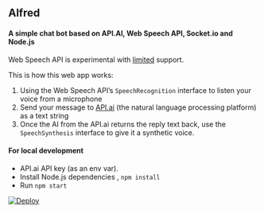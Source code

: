 ## Alfred

#### A simple chat bot based on API.AI, Web Speech API, Socket.io and Node.js

Web Speech API is experimental with [limited](http://caniuse.com/#search=speech) support.


This is how this web app works:

1. Using the Web Speech API’s `SpeechRecognition` interface to listen your voice from a microphone
2. Send your message to [API.ai](https://api.ai) (the natural language processing platform) as a text string
3. Once the AI from the API.ai returns the reply text back, use the `SpeechSynthesis` interface to give it a synthetic voice.




#### For local development

- API.ai API key (as an env var).
- Install Node.js dependencies , `npm install`
- Run `npm start`


[![Deploy](https://www.herokucdn.com/deploy/button.svg)](https://heroku.com/deploy?template=https://github.com/girliemac/web-speech-ai)




